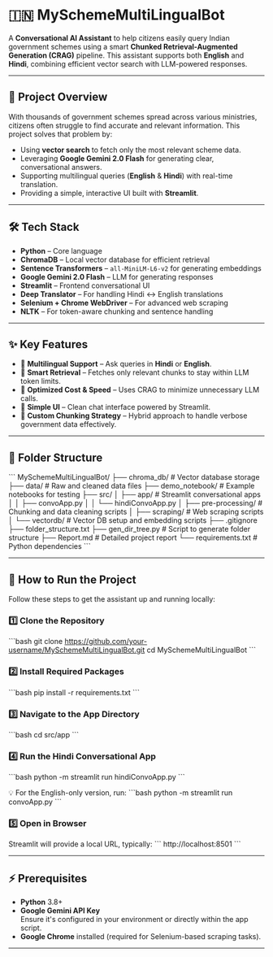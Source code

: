 
# 🇮🇳 MySchemeMultiLingualBot

A **Conversational AI Assistant** to help citizens easily query Indian government schemes using a smart **Chunked Retrieval-Augmented Generation (CRAG)** pipeline. This assistant supports both **English** and **Hindi**, combining efficient vector search with LLM-powered responses.

---

## 🚀 Project Overview

With thousands of government schemes spread across various ministries, citizens often struggle to find accurate and relevant information. This project solves that problem by:

- Using **vector search** to fetch only the most relevant scheme data.
- Leveraging **Google Gemini 2.0 Flash** for generating clear, conversational answers.
- Supporting multilingual queries (**English** & **Hindi**) with real-time translation.
- Providing a simple, interactive UI built with **Streamlit**.

---

## 🛠️ Tech Stack

- **Python** – Core language
- **ChromaDB** – Local vector database for efficient retrieval
- **Sentence Transformers** – `all-MiniLM-L6-v2` for generating embeddings
- **Google Gemini 2.0 Flash** – LLM for generating responses
- **Streamlit** – Frontend conversational UI
- **Deep Translator** – For handling Hindi ↔ English translations
- **Selenium + Chrome WebDriver** – For advanced web scraping
- **NLTK** – For token-aware chunking and sentence handling

---

## ✨ Key Features

- 🔹 **Multilingual Support** – Ask queries in **Hindi** or **English**.
- 🔹 **Smart Retrieval** – Fetches only relevant chunks to stay within LLM token limits.
- 🔹 **Optimized Cost & Speed** – Uses CRAG to minimize unnecessary LLM calls.
- 🔹 **Simple UI** – Clean chat interface powered by Streamlit.
- 🔹 **Custom Chunking Strategy** – Hybrid approach to handle verbose government data effectively.

---

## 📂 Folder Structure

\`\`\`
MySchemeMultiLingualBot/
├── chroma_db/              # Vector database storage
├── data/                   # Raw and cleaned data files
├── demo_notebook/          # Example notebooks for testing
├── src/
│   ├── app/                # Streamlit conversational apps
│   │   ├── convoApp.py
│   │   └── hindiConvoApp.py
│   ├── pre-processing/     # Chunking and data cleaning scripts
│   ├── scraping/           # Web scraping scripts
│   └── vectordb/           # Vector DB setup and embedding scripts
├── .gitignore
├── folder_structure.txt
├── gen_dir_tree.py         # Script to generate folder structure
├── Report.md               # Detailed project report
└── requirements.txt        # Python dependencies
\`\`\`

---

## 🚀 How to Run the Project

Follow these steps to get the assistant up and running locally:

### 1️⃣ Clone the Repository
\`\`\`bash
git clone https://github.com/your-username/MySchemeMultiLingualBot.git
cd MySchemeMultiLingualBot
\`\`\`

### 2️⃣ Install Required Packages
\`\`\`bash
pip install -r requirements.txt
\`\`\`

### 3️⃣ Navigate to the App Directory
\`\`\`bash
cd src/app
\`\`\`

### 4️⃣ Run the Hindi Conversational App
\`\`\`bash
python -m streamlit run hindiConvoApp.py
\`\`\`

💡 For the English-only version, run:
\`\`\`bash
python -m streamlit run convoApp.py
\`\`\`

### 5️⃣ Open in Browser
Streamlit will provide a local URL, typically:
\`\`\`
http://localhost:8501
\`\`\`

---

## ⚡ Prerequisites

- **Python** 3.8+
- **Google Gemini API Key**  
  Ensure it's configured in your environment or directly within the app script.
- **Google Chrome** installed (required for Selenium-based scraping tasks).

---

